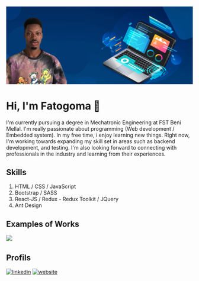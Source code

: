![Fatogoma](https://github.com/OuattaraFatogoma/OuattaraFatogoma/blob/main/welcome-bannerr.png)
# Hi, I'm Fatogoma 👋
I'm currently pursuing a degree in Mechatronic Engineering at FST Beni Mellal. I'm really passionate about programming (Web development / Embedded system).
In my free time, i enjoy learning new things. Right now, I'm working towards expanding 
my skill set in areas such as backend development, and testing. 
I'm also looking forward to connecting with professionals in the industry and learning from their experiences.

## Skills
1. HTML / CSS / JavaScript
1. Bootstrap / SASS
1. React-JS / Redux - Redux Toolkit / JQuery
1.  Ant Design


## Examples of Works 
[<img src="https://github.com/OuattaraFatogoma/OuattaraFatogoma/blob/main/recipe-app.gif" width="250"/>](https://fat-recipe-app.onrender.com)


## Profils 
[<img src='https://cdn.jsdelivr.net/npm/simple-icons@3.0.1/icons/linkedin.svg' alt='linkedin' height='40'>](https://www.linkedin.com/in/fatogoma/)  [<img src='https://cdn.jsdelivr.net/npm/simple-icons@3.0.1/icons/icloud.svg' alt='website' height='40'>](https://fatogoma.onrender.com/)  

